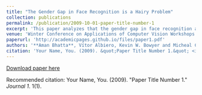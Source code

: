 ```yaml
---
title: "The Gender Gap in Face Recognition is a Hairy Problem"
collection: publications
permalink: /publication/2009-10-01-paper-title-number-1
excerpt: 'This paper analyzes that the gender gap in face recognition accuracy is mostly due varying dimensions of hairstyles that exists for men and is absent for female'
venue: 'Winter Conference on Applications of Computer Vision Workshops'
paperurl: 'http://academicpages.github.io/files/paper1.pdf'
authors: '**Aman Bhatta**, Vítor Albiero, Kevin W. Bowyer and Micheal C. King'
citation: 'Your Name, You. (2009). &quot;Paper Title Number 1.&quot; <i>Journal 1</i>. 1(1).'
---
```


[Download paper here](http://academicpages.github.io/files/paper1.pdf)

Recommended citation: Your Name, You. (2009). "Paper Title Number 1." <i>Journal 1</i>. 1(1).

